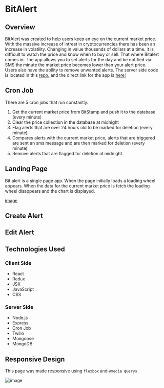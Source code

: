 # BitAlert

## Overview
BitAlert was created to help users keep an eye on the current market price.  With the massive increase of intrest in cryptocurrencies there has been an increase in volatility.  Changing in value thousands of dollars at a time.  It is difficult to watch the price and know when to buy or sell.  That where Bitalert comes in.  The app allows you to set alerts for the day and be notified via SMS the minute the market price becomes lower than your alert price.  Users also have the ability to remove unwanted alerts.  The server side code is located in this [repo.](https://github.com/ckarras11/bitalert-server) and the direct link for the app is [here!](https://bitalert.netlify.com/)

## Cron Job
There are 5 cron jobs that run constantly.  
1. Get the current market price from BitStamp and push it to the database (every minute)
2. Clear the price collection in the database at midnight
3. Flag alerts that are over 24 hours old to be marked for deletion (every minute)
4. Compares alerts with the current market price, alerts that are triggered are sent an sms message and are then marked for deletion (every minute)
5. Remove alerts that are flagged for deletion at midnight

## Landing Page
Bit alert is a single page app.  When the page initially loads a loading wheel appears.  When the data for the current market price is fetch the loading wheel disappears and the chart is displayed.

[image](<img width="1438" alt="screen shot 2017-12-26 at 1 20 47 pm" src="https://user-images.githubusercontent.com/30561347/34362282-2c9342c6-ea40-11e7-8ea3-03c806a011fb.png">)

## Create Alert

## Edit Alert


## Technologies Used
### Client Side
* React
* Redux
* JSX
* JavaScript
* CSS
### Server Side
* Node.js
* Express
* Cron Job
* Twilio
* Mongoose
* MongoDB

## Responsive Design
This page was made responsive using ``flexbox`` and ``@media querys``

![image]()
